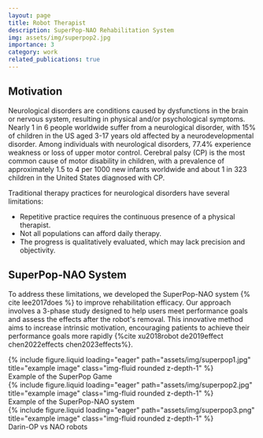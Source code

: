 ```yaml
---
layout: page
title: Robot Therapist
description: SuperPop-NAO Rehabilitation System
img: assets/img/superpop2.jpg
importance: 3
category: work
related_publications: true
---
```


## Motivation 
Neurological disorders are conditions caused by dysfunctions in the brain or nervous system, resulting in physical and/or psychological symptoms. Nearly 1 in 6 people worldwide suffer from a neurological disorder, with 15% of children in the US aged 3-17 years old affected by a neurodevelopmental disorder. Among individuals with neurological disorders, 77.4% experience weakness or loss of upper motor control. Cerebral palsy (CP) is the most common cause of motor disability in children, with a prevalence of approximately 1.5 to 4 per 1000 new infants worldwide and about 1 in 323 children in the United States diagnosed with CP.


Traditional therapy practices for neurological disorders have several limitations:
- Repetitive practice requires the continuous presence of a physical therapist.
- Not all populations can afford daily therapy.
- The progress is qualitatively evaluated, which may lack precision and objectivity.

## SuperPop-NAO System
To address these limitations, we developed the SuperPop-NAO system {% cite lee2017does %} to improve rehabilitation efficacy. Our approach involves a 3-phase study designed to help users meet performance goals and assess the effects after the robot's removal. This innovative method aims to increase intrinsic motivation, encouraging patients to achieve their performance goals more rapidly {%cite xu2018robot de2019effect chen2022effects chen2023effects%}.


<div class="row">
    <div class="col-sm mt-3 mt-md-0">
        {% include figure.liquid loading="eager" path="assets/img/superpop1.jpg" title="example image" class="img-fluid rounded z-depth-1" %}
    </div>
</div>
<div class="caption">
    Example of the SuperPop Game 
</div>



<div class="row">
    <div class="col-sm mt-3 mt-md-0">
        {% include figure.liquid loading="eager" path="assets/img/superpop2.jpg" title="example image" class="img-fluid rounded z-depth-1" %}
    </div>
</div>
<div class="caption">
   Example of the SuperPop-NAO system
</div>

<div class="row">
    <div class="col-sm mt-3 mt-md-0">
        {% include figure.liquid loading="eager" path="assets/img/superpop3.png" title="example image" class="img-fluid rounded z-depth-1" %}
    </div>
</div>
<div class="caption">
    Darin-OP vs NAO robots
</div>